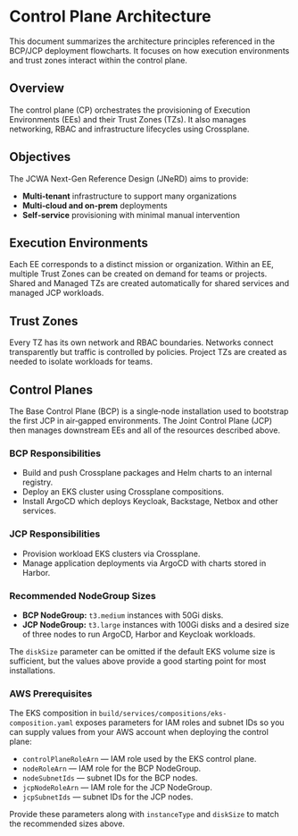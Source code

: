 # Control Plane Architecture

This document summarizes the architecture principles referenced in the BCP/JCP deployment flowcharts. It focuses on how execution environments and trust zones interact within the control plane.

## Overview
The control plane (CP) orchestrates the provisioning of Execution Environments (EEs) and their Trust Zones (TZs). It also manages networking, RBAC and infrastructure lifecycles using Crossplane.

## Objectives
The JCWA Next-Gen Reference Design (JNeRD) aims to provide:

- **Multi‑tenant** infrastructure to support many organizations
- **Multi‑cloud and on‑prem** deployments
- **Self‑service** provisioning with minimal manual intervention

## Execution Environments
Each EE corresponds to a distinct mission or organization. Within an EE, multiple Trust Zones can be created on demand for teams or projects. Shared and Managed TZs are created automatically for shared services and managed JCP workloads.

## Trust Zones
Every TZ has its own network and RBAC boundaries. Networks connect transparently but traffic is controlled by policies. Project TZs are created as needed to isolate workloads for teams.

## Control Planes
The Base Control Plane (BCP) is a single‑node installation used to bootstrap the first JCP in air‑gapped environments. The Joint Control Plane (JCP) then manages downstream EEs and all of the resources described above.

### BCP Responsibilities
- Build and push Crossplane packages and Helm charts to an internal registry.
- Deploy an EKS cluster using Crossplane compositions.
- Install ArgoCD which deploys Keycloak, Backstage, Netbox and other services.

### JCP Responsibilities
- Provision workload EKS clusters via Crossplane.
- Manage application deployments via ArgoCD with charts stored in Harbor.

### Recommended NodeGroup Sizes

- **BCP NodeGroup:** `t3.medium` instances with 50Gi disks.
- **JCP NodeGroup:** `t3.large` instances with 100Gi disks and a desired size of three nodes to run ArgoCD, Harbor and Keycloak workloads.

The `diskSize` parameter can be omitted if the default EKS volume size is
sufficient, but the values above provide a good starting point for most
installations.

### AWS Prerequisites

The EKS composition in `build/services/compositions/eks-composition.yaml`
exposes parameters for IAM roles and subnet IDs so you can supply values from
your AWS account when deploying the control plane:

- `controlPlaneRoleArn` &mdash; IAM role used by the EKS control plane.
- `nodeRoleArn` &mdash; IAM role for the BCP NodeGroup.
- `nodeSubnetIds` &mdash; subnet IDs for the BCP nodes.
- `jcpNodeRoleArn` &mdash; IAM role for the JCP NodeGroup.
- `jcpSubnetIds` &mdash; subnet IDs for the JCP nodes.

Provide these parameters along with `instanceType` and `diskSize` to
match the recommended sizes above.
